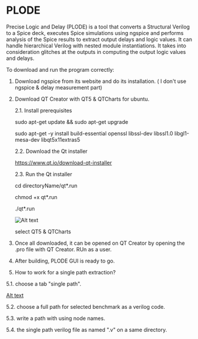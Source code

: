 # PLODE
Precise Logic and Delay (PLODE) is a tool that converts a Structural Verilog to a Spice deck, executes Spice simulations using ngspice and performs analysis of the Spice results to extract output delays and logic values. It can handle hierarchical Verilog with nested module instantiations. It takes into consideration glitches at the outputs in computing the output logic values and delays.</br>

To download and run the program correctly:
1. Download ngspice from its website and do its installation. ( I don't use ngspice & delay measurement part)
2. Download QT Creator with QT5 & QTCharts for ubuntu.

    2.1. Install prerequisites
    
    sudo apt-get update && sudo apt-get upgrade
    
    sudo apt-get -y install build-essential openssl libssl-dev libssl1.0 libgl1-mesa-dev libqt5x11extras5
    
    2.2. Download the Qt installer
    
    https://www.qt.io/download-qt-installer

    2.3. Run the Qt installer
    
    cd directoryName/qt*.run
    
    chmod +x qt*.run
    
    ./qt*.run
    
    
    
    ![Alt text](/ss_setup_qt.png)
    
    select QT5 & QTCharts

3. Once all downloaded, it can be opened on QT Creator by opening the .pro file with QT Creator. RUn as a user.
4. After building, PLODE GUI is ready to go. 

5. How to work for a single path extraction?

  5.1. choose a tab "single path".
  
  [Alt text](/ss_singlePath.png)
  
  5.2. choose a full path for selected benchmark as a verilog code.
  
  5.3. write a path with using node names.
  
  5.4. the single path verilog file as named ".v" on a same directory.
  


